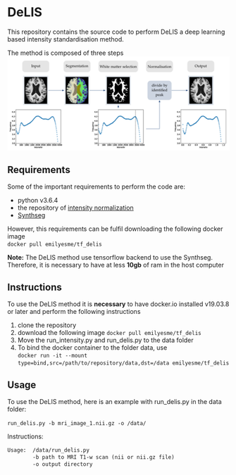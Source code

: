 # DeLIS

This repository contains the source code to perform DeLIS a deep learning based intensity standardisation method.

The method is composed of three steps ![delis](/delis.png)

## Requirements

Some of the important requirements to perform the code are:
- python v3.6.4
- the repository of [intensity normalization](https://github.com/jcreinhold/intensity-normalization)
- [Synthseg](https://github.com/BBillot/SynthSeg)

However, this requirements can be fulfil downloading the following docker image <br/> 
``` docker pull emilyesme/tf_delis ```

**Note:** The DeLIS method use tensorflow backend to use the Synthseg. Therefore, it is necessary to have at less **10gb** of ram in the host computer

## Instructions

To use the DeLIS method it is **necessary** to have docker.io installed v19.03.8 or later and perform the following instructions

1. clone the repository
2. download the following image  ``` docker pull emilyesme/tf_delis ```
3. Move the run_intensity.py and run_delis.py to the data folder
4. To bind the docker container to the folder data, use <br/> 
```docker run -it --mount type=bind,src=/path/to/repository/data,dst=/data emilyesme/tf_delis```

## Usage

To use the DeLIS method, here is an example with run_delis.py in the data folder:<br/> 

``` run_delis.py -b mri_image_1.nii.gz -o /data/ ```

Instructions:

```
Usage:  /data/run_delis.py
        -b path to MRI T1-w scan (nii or nii.gz file)
        -o output directory

```
